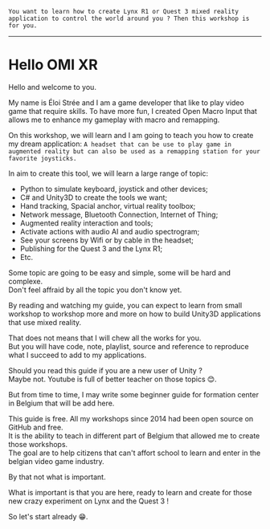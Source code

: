 `You want to learn how to create Lynx R1 or Quest 3 mixed reality application to control the world around you ? Then this workshop is for you.`

--------------------------------

# Hello OMI XR

Hello and welcome to you. 

My name is Éloi Strée and I am a game developer that like to play video game that require skills.
To have more fun, I created Open Macro Input that allows me to enhance my gameplay with macro and remapping.

On this workshop, we will learn and I am going to teach you how to create my dream application:
`A headset that can be use to play game in augmented reality but can also be used as a remapping station for your favorite joysticks.`

In aim to create this tool, we will learn a large range of topic:  
- Python to simulate keyboard, joystick and other devices;
- C# and Unity3D to create the tools we want;
- Hand tracking, Spacial anchor, virtual reality toolbox;  
- Network message, Bluetooth Connection, Internet of Thing;   
- Augmented reality interaction and tools;
- Activate actions with audio AI and audio spectrogram;
- See your screens by Wifi or by cable in the headset;
- Publishing for the Quest 3 and the Lynx R1; 
- Etc.

Some topic are going to be easy and simple, some will be hard and complexe.  
Don't feel affraid by all the topic you don't know yet.  
  
By reading and watching my guide, you can expect to learn from small workshop to workshop more and more on how to build Unity3D applications that use mixed reality.    

That does not means that I will chew all the works for you.    
But you will have code, note, playlist, source and reference to reproduce what I succeed to add to my applications.   

Should you read this guide if you are a new user of Unity ?  
Maybe not. Youtube is full of better teacher on those topics 😊. 

But from time to time, I may write some beginner guide for formation center in Belgium that will be add here. 


This guide is free. All my workshops since 2014 had been open source on GitHub and free.  
It is the ability to teach in different part of Belgium that allowed me to create those workshops.  
The goal are to help citizens that can't affort school to learn and enter in the belgian video game industry. 

By that not what is important.

What is important is that you are here, ready to learn and create for those new crazy experiment on Lynx and the Quest 3 !

So let's start already 😁.



 













